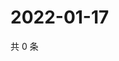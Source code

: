 # 2022-01-17

共 0 条

<!-- BEGIN WEIBO -->
<!-- 最后更新时间 Mon Jan 17 2022 20:17:33 GMT+0800 (China Standard Time) -->

<!-- END WEIBO -->

